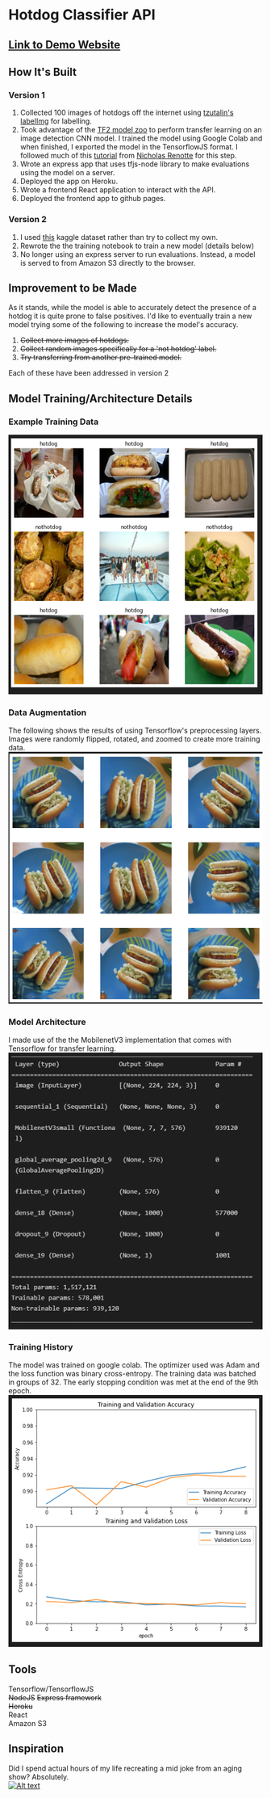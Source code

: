 # Hotdog Classifier API
## [Link to Demo Website](https://ec-2018.github.io/hotdog-classifier-api/)
  
  
## How It's Built
### Version 1
1. Collected 100 images of hotdogs off the internet using [tzutalin's](https://github.com/tzutalin) [labelImg](https://github.com/tzutalin/labelImg) for labelling. 
2. Took advantage of the [TF2 model zoo](https://github.com/tensorflow/models/blob/master/research/object_detection/g3doc/tf2_detection_zoo.md) to perform transfer learning on an image detection CNN model. I trained the model using Google Colab and when finished, I exported the model in the TensorflowJS format. I followed much of this [tutorial](https://github.com/nicknochnack/TFODCourse) from [Nicholas Renotte](https://www.youtube.com/channel/UCHXa4OpASJEwrHrLeIzw7Yg) for this step. 
3. Wrote an express app that uses tfjs-node library to make evaluations using the model on a server. 
4. Deployed the app on Heroku.
5. Wrote a frontend React application to interact with the API.
6. Deployed the frontend app to github pages. 

### Version 2
1. I used [this](https://www.kaggle.com/datasets/yashvrdnjain/hotdognothotdog?resource=download) kaggle dataset rather than try to collect my own.
2. Rewrote the the training notebook to train a new model (details below)
3. No longer using an express server to run evaluations. Instead, a model is served to from Amazon S3 directly to the browser. 

## Improvement to be Made
As it stands, while the model is able to accurately detect the presence of a hotdog it is quite prone to false positives. I'd like to eventually train a new model trying some of the following to increase the model's accuracy.
1. ~~Collect more images of hotdogs.~~
2. ~~Collect random images specifically for a 'not hotdog' label.~~
3. ~~Try transferring from another pre-trained model.~~  

Each of these have been addressed in version 2

## Model Training/Architecture Details
### Example Training Data
![Example Training Data](/images/screenshots/exampledata.png)

### Data Augmentation 
The following shows the results of using Tensorflow's preprocessing layers. Images were randomly flipped, rotated, and zoomed to create more training data. 
![Data Augmentation](/images/screenshots/dataaugmentation.png)

### Model Architecture
I made use of the the MobilenetV3 implementation that comes with Tensorflow for transfer learning.
![Model Architecture](/images/screenshots/architecture.png)

### Training History
The model was trained on google colab. The optimizer used was Adam and the loss function was binary cross-entropy. The training data was batched in groups of 32. The early stopping condition was met at the end of the 9th epoch.  
![Training History](/images/screenshots/history.png)

## Tools
Tensorflow/TensorflowJS  
~~NodeJS~~
~~Express framework~~  
~~Heroku~~  
React  
Amazon S3

## Inspiration
Did I spend actual hours of my life recreating a mid joke from an aging show? Absolutely.   
[![Alt text](https://img.youtube.com/vi/ACmydtFDTGs/0.jpg)](https://www.youtube.com/watch?v=ACmydtFDTGs)

